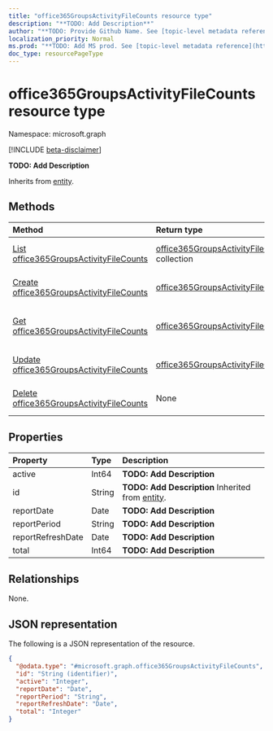 ```yaml
---
title: "office365GroupsActivityFileCounts resource type"
description: "**TODO: Add Description**"
author: "**TODO: Provide Github Name. See [topic-level metadata reference](https://msgo.azurewebsites.net/add/document/guidelines/metadata.html#topic-level-metadata)**"
localization_priority: Normal
ms.prod: "**TODO: Add MS prod. See [topic-level metadata reference](https://msgo.azurewebsites.net/add/document/guidelines/metadata.html#topic-level-metadata)**"
doc_type: resourcePageType
---
```


# office365GroupsActivityFileCounts resource type

Namespace: microsoft.graph

[!INCLUDE [beta-disclaimer](../../includes/beta-disclaimer.md)]

**TODO: Add Description**


Inherits from [entity](../resources/entity.md).

## Methods
|Method|Return type|Description|
|:---|:---|:---|
|[List office365GroupsActivityFileCounts](../api/office365groupsactivityfilecounts-list.md)|[office365GroupsActivityFileCounts](../resources/office365groupsactivityfilecounts.md) collection|Get a list of the [office365GroupsActivityFileCounts](../resources/office365groupsactivityfilecounts.md) objects and their properties.|
|[Create office365GroupsActivityFileCounts](../api/office365groupsactivityfilecounts-create.md)|[office365GroupsActivityFileCounts](../resources/office365groupsactivityfilecounts.md)|Create a new [office365GroupsActivityFileCounts](../resources/office365groupsactivityfilecounts.md) object.|
|[Get office365GroupsActivityFileCounts](../api/office365groupsactivityfilecounts-get.md)|[office365GroupsActivityFileCounts](../resources/office365groupsactivityfilecounts.md)|Read the properties and relationships of an [office365GroupsActivityFileCounts](../resources/office365groupsactivityfilecounts.md) object.|
|[Update office365GroupsActivityFileCounts](../api/office365groupsactivityfilecounts-update.md)|[office365GroupsActivityFileCounts](../resources/office365groupsactivityfilecounts.md)|Update the properties of an [office365GroupsActivityFileCounts](../resources/office365groupsactivityfilecounts.md) object.|
|[Delete office365GroupsActivityFileCounts](../api/office365groupsactivityfilecounts-delete.md)|None|Deletes an [office365GroupsActivityFileCounts](../resources/office365groupsactivityfilecounts.md) object.|

## Properties
|Property|Type|Description|
|:---|:---|:---|
|active|Int64|**TODO: Add Description**|
|id|String|**TODO: Add Description** Inherited from [entity](../resources/entity.md).|
|reportDate|Date|**TODO: Add Description**|
|reportPeriod|String|**TODO: Add Description**|
|reportRefreshDate|Date|**TODO: Add Description**|
|total|Int64|**TODO: Add Description**|

## Relationships
None.

## JSON representation
The following is a JSON representation of the resource.
<!-- {
  "blockType": "resource",
  "keyProperty": "id",
  "@odata.type": "microsoft.graph.office365GroupsActivityFileCounts",
  "baseType": "microsoft.graph.entity",
  "openType": false
}
-->
``` json
{
  "@odata.type": "#microsoft.graph.office365GroupsActivityFileCounts",
  "id": "String (identifier)",
  "active": "Integer",
  "reportDate": "Date",
  "reportPeriod": "String",
  "reportRefreshDate": "Date",
  "total": "Integer"
}
```

